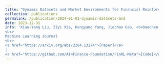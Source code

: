 ```yaml
---
title: "Dynamic Datasets and Market Environments for Financial Reinforcement Learning"
collection: publications
permalink: /publication/2024-01-01-dynamic-datasets-and
date: 2023-12-31
info: 'Xiao-Yang Liu, Ziyi Xia, Hongyang Yang, Jiechao Gao, <b>Daochen Zha</b>, Ming Zhu, Christina Dan Wang, Zhaoran Wang, Jian Guo
<br>
Machine Learning Journal
<br>
<a href="https://arxiv.org/abs/2304.13174">[Paper]</a>
|
<a href="https://github.com/AI4Finance-Foundation/FinRL-Meta">[Code]</a>'
---
```

